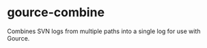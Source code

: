 gource-combine
==============

Combines SVN logs from multiple paths into a single log for use with Gource.
